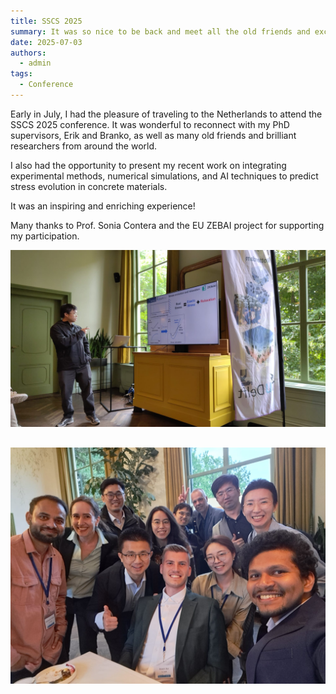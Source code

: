 ```yaml
---
title: SSCS 2025 
summary: It was so nice to be back and meet all the old friends and excellent researchers. 
date: 2025-07-03
authors:
  - admin
tags:
  - Conference
---
```


Early in July, I had the pleasure of traveling to the Netherlands to attend the SSCS 2025 conference. It was wonderful to reconnect with my PhD supervisors, Erik and Branko, as well as many old friends and brilliant researchers from around the world.

I also had the opportunity to present my recent work on integrating experimental methods, numerical simulations, and AI techniques to predict stress evolution in concrete materials.

It was an inspiring and enriching experience!  

Many thanks to Prof. Sonia Contera and the EU ZEBAI project for supporting my participation.

![Presenting at SSCS 2025](Presenting_at_SSCS_2025.jpg)

![Catching up with colleagues](Catching_up_with_friends.jpg)
---
